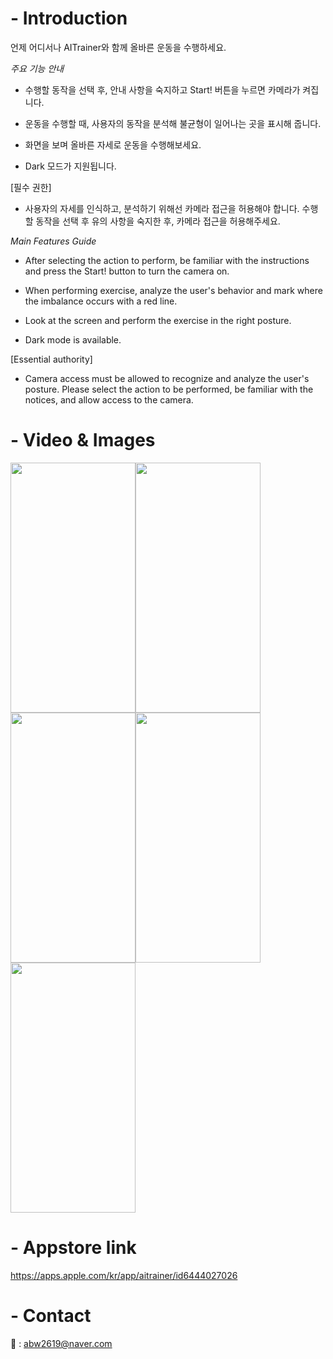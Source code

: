# - Introduction

언제 어디서나 AITrainer와 함께 올바른 운동을 수행하세요.

 *주요 기능 안내*

- 수행할 동작을 선택 후, 안내 사항을 숙지하고 Start! 버튼을 누르면 카메라가 켜집니다. 

- 운동을 수행할 때, 사용자의 동작을 분석해 불균형이 일어나는 곳을 표시해 줍니다. 

- 화면을 보며 올바른 자세로 운동을 수행해보세요. 

- Dark 모드가 지원됩니다. 


[필수 권한]

- 사용자의 자세를 인식하고, 분석하기 위해선 카메라 접근을 허용해야 합니다. 수행할 동작을 선택 후 유의 사항을 숙지한 후, 카메라 접근을 허용해주세요. 


*Main Features Guide*

- After selecting the action to perform, be familiar with the instructions and press the Start! button to turn the camera on.

- When performing exercise, analyze the user's behavior and mark where the imbalance occurs with a red line.

- Look at the screen and perform the exercise in the right posture.

- Dark mode is available.


[Essential authority]

- Camera access must be allowed to recognize and analyze the user's posture. Please select the action to be performed, be familiar with the notices, and allow access to the camera.

# - Video & Images

<img src="https://user-images.githubusercontent.com/88021794/200296047-a877330a-c4d7-4a32-a059-31d0a3975e9b.png" width="200" height="400"/><img src="https://user-images.githubusercontent.com/88021794/200296047-a877330a-c4d7-4a32-a059-31d0a3975e9b.png" width="200" height="400"/><img src="https://user-images.githubusercontent.com/88021794/200296014-ca34b483-ee7b-482a-b1b2-3f9898e0a169.png" width="200" height="400"/><img src="https://user-images.githubusercontent.com/88021794/200296033-94ef09dd-90eb-437a-bf07-0bd5dbca5dab.png" width="200" height="400"/><img src="https://user-images.githubusercontent.com/88021794/200296042-94338d4e-1b7d-430c-a2db-05ee78867261.png" width="200" height="400"/>


# - Appstore link

https://apps.apple.com/kr/app/aitrainer/id6444027026 

# - Contact 

📧 : abw2619@naver.com

